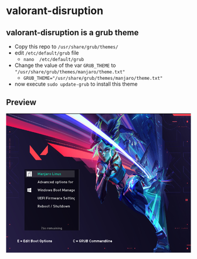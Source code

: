# valorant-disruption
## valorant-disruption is a grub theme
- Copy this repo to `/usr/share/grub/themes/`
- edit ` /etc/default/grub ` file
    - `nano  /etc/default/grub `
- Change the value of the var `GRUB_THEME` to `"/usr/share/grub/themes/manjaro/theme.txt"` 
    - ```GRUB_THEME="/usr/share/grub/themes/manjaro/theme.txt"```
- now execute `sudo update-grub` to install this theme

## Preview
![Valorant-disruption-grub-preview](grub_preview.png)
